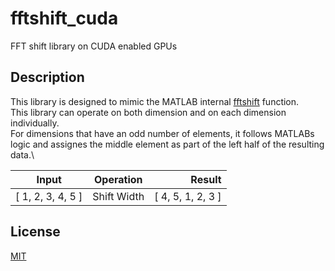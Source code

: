 # fftshift_cuda
FFT shift library on CUDA enabled GPUs

## Description
This library is designed to mimic the MATLAB internal [fftshift](https://www.mathworks.com/help/matlab/ref/fftshift.html) function.\
This library can operate on both dimension and on each dimension individually.\
For dimensions that have an odd number of elements, it follows MATLABs logic and assignes the middle element as part of the left half of the resulting data.\

| Input       | Operation   | Result      |
| ------------|:-----------:| -----------:|
| [ 1, 2, 3, 4, 5 ] | Shift Width | [ 4, 5, 1, 2, 3 ] |

## License
[MIT](https://choosealicense.com/licenses/mit/)
